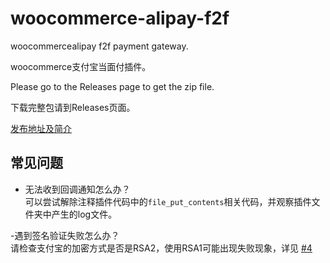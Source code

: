 ﻿# woocommerce-alipay-f2f

woocommercealipay f2f payment gateway.

woocommerce支付宝当面付插件。

Please go to the Releases page to get the zip file.

下载完整包请到Releases页面。

[发布地址及简介](https://xylog.cn/2019/08/18/woocommerce-alipay-f2f.html)

## 常见问题
- 无法收到回调通知怎么办？  
可以尝试解除注释插件代码中的`file_put_contents`相关代码，并观察插件文件夹中产生的log文件。

-遇到签名验证失败怎么办？  
请检查支付宝的加密方式是否是RSA2，使用RSA1可能出现失败现象，详见 [#4](https://github.com/xytoki/woocommerce-alipay-f2f/issues/4#issuecomment-659952165)
